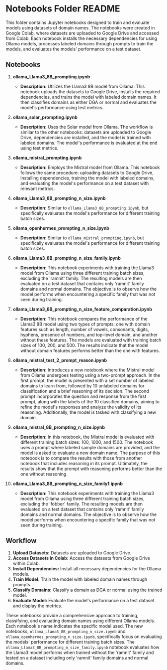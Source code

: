# Notebooks Folder README

This folder contains Jupyter notebooks designed to train and evaluate models using datasets of domain names. The notebooks were created in Google Colab, where datasets are uploaded to Google Drive and accessed from Colab. Each notebook installs the necessary dependencies for using Ollama models, processes labeled domains through prompts to train the models, and evaluates the models' performance on a test dataset.

## Notebooks

1. **ollama_Llama3_8B_prompting.ipynb**
   - **Description:** Utilizes the Llama3 8B model from Ollama. This notebook uploads the datasets to Google Drive, installs the required dependencies, and trains the model with labeled domain names. It then classifies domains as either DGA or normal and evaluates the model's performance using test metrics.

2. **ollama_solar_prompting.ipynb**
   - **Description:** Uses the Solar model from Ollama. The workflow is similar to the other notebooks: datasets are uploaded to Google Drive, dependencies are installed, and the model is trained with labeled domains. The model's performance is evaluated at the end using test metrics.

3. **ollama_mistral_prompting.ipynb**
   - **Description:** Employs the Mistral model from Ollama. This notebook follows the same procedure: uploading datasets to Google Drive, installing dependencies, training the model with labeled domains, and evaluating the model's performance on a test dataset with relevant metrics.

4. **ollama_Llama3_8B_prompting_n_size.ipynb**
   - **Description:** Similar to `ollama_Llama3_8B_prompting.ipynb`, but specifically evaluates the model's performance for different training batch sizes.

5. **ollama_openhermes_prompting_n_size.ipynb**
   - **Description:** Similar to `ollama_mistral_prompting.ipynb`, but specifically evaluates the model's performance for different training batch sizes.

6. **ollama_Llama3_8B_prompting_n_size_family.ipynb**
   - **Description:** This notebook experiments with training the Llama3 model from Ollama using three different training batch sizes, excluding the 'ramnit' family. The resulting models are then evaluated on a test dataset that contains only 'ramnit' family domains and normal domains. The objective is to observe how the model performs when encountering a specific family that was not seen during training.

7. **ollama_Llama3_8B_prompting_n_size_feature_comparation.ipynb**
   - **Description:** This notebook compares the performance of the Llama3 8B model using two types of prompts: one with domain features such as length, number of vowels, consonants, digits, hyphens, presence of numbers, and top-level domain, and another without these features. The models are evaluated with training batch sizes of 100, 200, and 500. The results indicate that the model without domain features performs better than the one with features.

8. **ollama_mistral_test_2_prompt_reason.ipynb**
   - **Description:** Introduces a new notebook where the Mistral model from Ollama undergoes testing using a two-prompt approach. In the first prompt, the model is presented with a set number of labeled domains to learn from, followed by 10 unlabeled domains for classification and a brief reasoning of its decision. The second prompt incorporates the question and response from the first prompt, along with the labels of the 10 classified domains, aiming to refine the model's responses and analyze the validity of its reasoning. Additionally, the model is tasked with classifying a new domain.

9. **ollama_mistral_8B_prompting_n_size.ipynb**
   - **Description:** In this notebook, the Mistral model is evaluated with different training batch sizes: 100, 1000, and 1500. The notebook uses a prompt where labeled sample domains are provided, and the model is asked to evaluate a new domain name. The purpose of this notebook is to compare the results with those from another notebook that includes reasoning in its prompt. Ultimately, the results show that the prompt with reasoning performs better than the one without reasoning.

10. **ollama_Llama3_8B_prompting_n_size_family1.ipynb**
    - **Description:** This notebook experiments with training the Llama3 model from Ollama using three different training batch sizes, excluding the 'fobber' family. The resulting models are then evaluated on a test dataset that contains only 'ramnit' family domains and normal domains. The objective is to observe how the model performs when encountering a specific family that was not seen during training.

## Workflow

1. **Upload Datasets:** Datasets are uploaded to Google Drive.
2. **Access Datasets in Colab:** Access the datasets from Google Drive within Colab.
3. **Install Dependencies:** Install all necessary dependencies for the Ollama models.
4. **Train Model:** Train the model with labeled domain names through prompts.
5. **Classify Domains:** Classify a domain as DGA or normal using the trained model.
6. **Evaluate Model:** Evaluate the model's performance on a test dataset and display the metrics.

These notebooks provide a comprehensive approach to training, classifying, and evaluating domain names using different Ollama models. Each notebook's name indicates the specific model used. The new notebooks, `ollama_Llama3_8B_prompting_n_size.ipynb` and `ollama_openhermes_prompting_n_size.ipynb`, specifically focus on evaluating the models' performance for different training batch sizes. The `ollama_Llama3_8B_prompting_n_size_family.ipynb` notebook evaluates how the Llama3 model performs when trained without the 'ramnit' family and tested on a dataset including only 'ramnit' family domains and normal domains.


